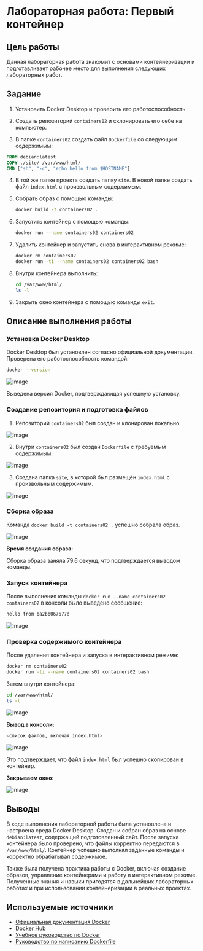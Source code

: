 # Лабораторная работа: Первый контейнер

## Цель работы

Данная лабораторная работа знакомит с основами контейнеризации и подготавливает рабочее место для выполнения следующих лабораторных работ.

## Задание

1. Установить Docker Desktop и проверить его работоспособность.

2. Создать репозиторий `containers02` и склонировать его себе на компьютер.

3. В папке `containers02` создать файл `Dockerfile` со следующим содержимым:

```Dockerfile
FROM debian:latest
COPY ./site/ /var/www/html/
CMD ["sh", "-c", "echo hello from $HOSTNAME"]
```

4. В той же папке проекта создать папку `site`. В новой папке создать файл `index.html` с произвольным содержимым.

5. Собрать образ с помощью команды:

   ```sh
   docker build -t containers02 .
   ```

6. Запустить контейнер с помощью команды:

   ```sh
   docker run --name containers02 containers02
   ```

7. Удалить контейнер и запустить снова в интерактивном режиме:

   ```sh
   docker rm containers02
   docker run -ti --name containers02 containers02 bash
   ```

8. Внутри контейнера выполнить:
   
   ```sh
   cd /var/www/html/
   ls -l
   ```

9. Закрыть окно контейнера с помощью команды `exit`.

## Описание выполнения работы

### Установка Docker Desktop

Docker Desktop был установлен согласно официальной документации. Проверена его работоспособность командой:

```sh
docker --version
```

![image](https://i.imgur.com/HeqHzLo.png)

Выведена версия Docker, подтверждающая успешную установку.

### Создание репозитория и подготовка файлов

1. Репозиторий `containers02` был создан и клонирован локально.

![image](https://i.imgur.com/YEcrUGq.png)

2. Внутри `containers02` был создан `Dockerfile` с требуемым содержимым.

![image](https://i.imgur.com/Nrl71us.png)

3. Создана папка `site`, в которой был размещён `index.html` с произвольным содержимым.

![image](https://i.imgur.com/iJD8OJg.png)

### Сборка образа

Команда `docker build -t containers02 .` успешно собрала образ.

![image](https://i.imgur.com/5oufIM6.png)

**Время создания образа:**

Сборка образа заняла 79.6 секунд, что подтверждается выводом команды.

### Запуск контейнера

После выполнения команды `docker run --name containers02 containers02` в консоли было выведено сообщение:

```sh
hello from ba2bb067677d
```

![image](https://i.imgur.com/7zxDt1H.png)

### Проверка содержимого контейнера

После удаления контейнера и запуска в интерактивном режиме:

```sh
docker rm containers02
docker run -ti --name containers02 containers02 bash
```

Затем внутри контейнера:

```sh
cd /var/www/html/
ls -l
```

![image](https://i.imgur.com/GGbOe6u.png)

**Вывод в консоли:**

```sh
<список файлов, включая index.html>
```

![image](https://i.imgur.com/dK4pp3O.png)

Это подтверждает, что файл `index.html` был успешно скопирован в контейнер.

**Закрываем окно:**

![image](https://i.imgur.com/ma3Wh5A.png)

## Выводы

В ходе выполнения лабораторной работы была установлена и настроена среда Docker Desktop. Создан и собран образ на основе `debian:latest`, содержащий подготовленный сайт. После запуска контейнера было проверено, что файлы корректно передаются в `/var/www/html/`. Контейнер успешно выполнял заданные команды и корректно обрабатывал содержимое.

Также была получена практика работы с Docker, включая создание образов, управление контейнерами и работу в интерактивном режиме. Полученные знания и навыки пригодятся в дальнейших лабораторных работах и при использовании контейнеризации в реальных проектах.

## Используемые источники

- [Официальная документация Docker](https://docs.docker.com/)
- [Docker Hub](https://hub.docker.com/)
- [Учебное руководство по Docker](https://www.digitalocean.com/community/tutorials/how-to-install-and-use-docker-on-ubuntu-20-04)
- [Руководство по написанию Dockerfile](https://docs.docker.com/engine/reference/builder/)
